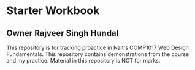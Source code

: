 # Starter Workbook

## Owner Rajveer Singh Hundal

This repository is for tracking proactice in Nait's COMP1017 Web Design Fundamentals. This repository contains demonstrations from the course and my practice. Material in this repository is NOT for marks.

